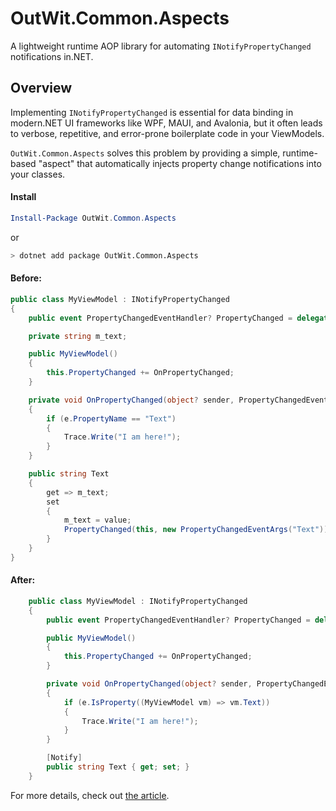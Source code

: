 # OutWit.Common.Aspects

A lightweight runtime AOP library for automating `INotifyPropertyChanged` notifications in.NET.

## Overview

Implementing `INotifyPropertyChanged` is essential for data binding in modern.NET UI frameworks like WPF, MAUI, and Avalonia, but it often leads to verbose, repetitive, and error-prone boilerplate code in your ViewModels.

`OutWit.Common.Aspects` solves this problem by providing a simple, runtime-based "aspect" that automatically injects property change notifications into your classes. 

#### Install

```ps1
Install-Package OutWit.Common.Aspects
```

or

```bash
> dotnet add package OutWit.Common.Aspects
```

#### Before:
```C#
public class MyViewModel : INotifyPropertyChanged
{
    public event PropertyChangedEventHandler? PropertyChanged = delegate { };

    private string m_text;

    public MyViewModel()
    {
        this.PropertyChanged += OnPropertyChanged;
    }

    private void OnPropertyChanged(object? sender, PropertyChangedEventArgs e)
    {
        if (e.PropertyName == "Text")
        {
            Trace.Write("I am here!");
        }
    }

    public string Text
    {
        get => m_text;
        set
        {
            m_text = value;
            PropertyChanged(this, new PropertyChangedEventArgs("Text"));
        }
    }
}
```

#### After:
```C#
    public class MyViewModel : INotifyPropertyChanged
    {
        public event PropertyChangedEventHandler? PropertyChanged = delegate { };

        public MyViewModel()
        {
            this.PropertyChanged += OnPropertyChanged;
        }

        private void OnPropertyChanged(object? sender, PropertyChangedEventArgs e)
        {
            if (e.IsProperty((MyViewModel vm) => vm.Text))
            {
                Trace.Write("I am here!");
            }
        }

        [Notify]
        public string Text { get; set; }
    }
```

For more details, check out [the article](https://ratner.io/2024/11/20/streamlining-net-development-with-practical-aspects/).
